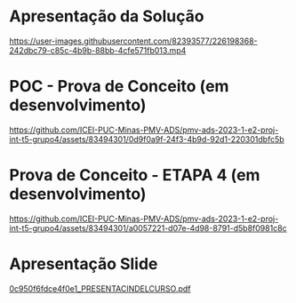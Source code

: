 # Apresentação da Solução

https://user-images.githubusercontent.com/82393577/226198368-242dbc79-c85c-4b9b-88bb-4cfe571fb013.mp4

# POC - Prova de Conceito (em desenvolvimento)

https://github.com/ICEI-PUC-Minas-PMV-ADS/pmv-ads-2023-1-e2-proj-int-t5-grupo4/assets/83494301/0d9f0a9f-24f3-4b9d-92d1-220301dbfc5b


# Prova de Conceito - ETAPA 4 (em desenvolvimento)

https://github.com/ICEI-PUC-Minas-PMV-ADS/pmv-ads-2023-1-e2-proj-int-t5-grupo4/assets/83494301/a0057221-d07e-4d98-8791-d5b8f0981c8c

# Apresentação Slide

[0c950f6fdce4f0e1_PRESENTACINDELCURSO.pdf](https://github.com/ICEI-PUC-Minas-PMV-ADS/pmv-ads-2023-1-e2-proj-int-t5-grupo4/files/11794898/0c950f6fdce4f0e1_PRESENTACINDELCURSO.pdf)

